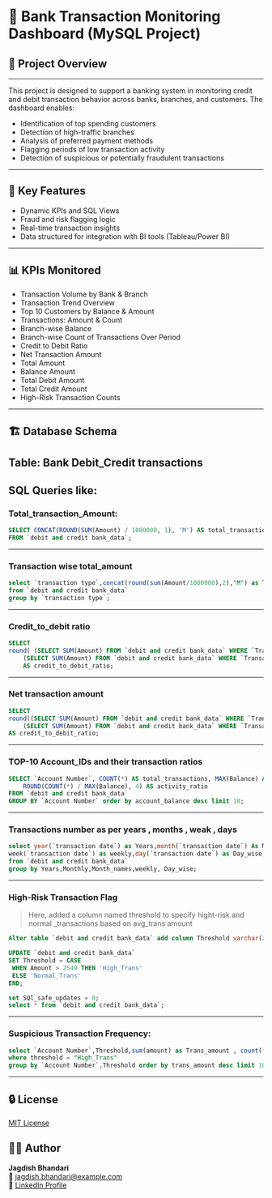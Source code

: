 # 🏦 Bank Transaction Monitoring Dashboard (MySQL Project)

## 📌 Project Overview
---
This project is designed to support a banking system in monitoring credit and debit transaction behavior across banks, branches, and customers. The dashboard enables:

- Identification of top spending customers
- Detection of high-traffic branches
- Analysis of preferred payment methods
- Flagging periods of low transaction activity
- Detection of suspicious or potentially fraudulent transactions
---
## 🎯 Key Features

- Dynamic KPIs and SQL Views
- Fraud and risk flagging logic
- Real-time transaction insights
- Data structured for integration with BI tools (Tableau/Power BI)
---
## 📊 KPIs Monitored

- Transaction Volume by Bank & Branch
- Transaction Trend Overview
- Top 10 Customers by Balance & Amount
- Transactions: Amount & Count
- Branch-wise Balance
- Branch-wise Count of Transactions Over Period
- Credit to Debit Ratio
- Net Transaction Amount
- Total Amount
- Balance Amount
- Total Debit Amount
- Total Credit Amount
- High-Risk Transaction Counts
---
## 🏗️ Database Schema

Table: Bank Debit_Credit transactions
---
## SQL Queries like:

### Total_transaction_Amount:
```sql
SELECT CONCAT(ROUND(SUM(Amount) / 1000000, 1), 'M') AS total_transaction_amount
FROM `debit and credit bank_data`;
```
---
### Transaction wise total_amount
```sql
select `transaction type`,concat(round(sum(Amount/1000000),2),"M") as Total_amount 
from `debit and credit bank_data`
group by `transaction type`;
```
---
### Credit_to_debit ratio
```Sql
SELECT 
round( (SELECT SUM(Amount) FROM `debit and credit bank_data` WHERE `Transaction Type` = 'credit') /
    (SELECT SUM(Amount) FROM `debit and credit bank_data` WHERE `Transaction Type` = 'debit'),4) 
    AS credit_to_debit_ratio;
```
---
### Net transaction amount
```sql
SELECT
round((SELECT SUM(Amount) FROM `debit and credit bank_data` WHERE `Transaction Type` = 'credit') -
    (SELECT SUM(Amount) FROM `debit and credit bank_data` WHERE `Transaction Type` = 'debit'),2)
AS credit_to_debit_ratio;
```
---
### TOP-10 Account_IDs and their transaction ratios
```sql
SELECT `Account Number`, COUNT(*) AS total_transactions, MAX(Balance) AS account_balance,
    ROUND(COUNT(*) / MAX(Balance), 4) AS activity_ratio
FROM `debit and credit bank_data`
GROUP BY `Account Number` order by account_balance desc limit 10;
```
---
### Transactions number as per years , months , weak , days
```sql
select year(`transaction date`) as Years,month(`transaction date`) As Monthly,monthname(`transaction date`) as Month_names,
week(`transaction date`) as weekly,day(`transaction date`) as Day_wise,count(*) as Total_transaction_count 
from `debit and credit bank_data`
group by Years,Monthly,Month_names,weekly, Day_wise;
```
---
###  High-Risk Transaction Flag
> Here, added a column named threshold to specify hight-risk  and normal _transactions based on avg_trans amount
```sql
Alter table `debit and credit bank_data` add column Threshold varchar(25);

UPDATE `debit and credit bank_data`
SET Threshold = CASE 
 WHEN Amount > 2549 THEN 'High_Trans'
 ELSE 'Normal_Trans'
END;

set SQl_safe_updates = 0;
select * from `debit and credit bank_data`;
```

---
### Suspicious Transaction Frequency:
```sql
select `Account Number`,Threshold,sum(amount) as Trans_amount , count(*) as trans_count from `debit and credit bank_data`
where threshold = "High_Trans"
group by `Account Number`,Threshold order by trans_amount desc limit 10;
```

---
## 🔒 License

[MIT License](LICENSE)

## 👨‍💻 Author

**Jagdish Bhandari**  
📧 [jagdish.bhandari@example.com](mailto:jagdishbhandari0503@gmail.com)  
🔗 [LinkedIn Profile](https://linkedin.com/in/jagdishbhandari)  





